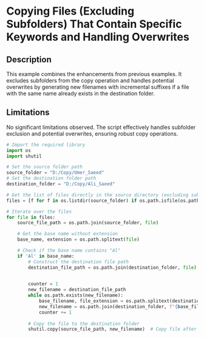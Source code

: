 # Copying Files (Excluding Subfolders) That Contain Specific Keywords and Handling Overwrites

## Description

This example combines the enhancements from previous examples. It excludes subfolders from the copy operation and handles potential overwrites by generating new filenames with incremental suffixes if a file with the same name already exists in the destination folder.

## Limitations

No significant limitations observed. The script effectively handles subfolder exclusion and potential overwrites, ensuring robust copy operations.


```python
# Import the required library
import os
import shutil

# Set the source folder path
source_folder = "D:/Copy/Umer_Saeed"
# Set the destination folder path
destination_folder = "D:/Copy/Ali_Saeed"

# Get the list of files directly in the source directory (excluding subdirectories)
files = [f for f in os.listdir(source_folder) if os.path.isfile(os.path.join(source_folder, f))]

# Iterate over the files
for file in files:
    source_file_path = os.path.join(source_folder, file)

    # Get the base name without extension
    base_name, extension = os.path.splitext(file)

    # Check if the base name contains "Al"
    if 'Al' in base_name:
        # Construct the destination file path
        destination_file_path = os.path.join(destination_folder, file)

        
        counter = 1
        new_filename = destination_file_path
        while os.path.exists(new_filename):
            base_filename, file_extension = os.path.splitext(destination_file_path)
            new_filename = os.path.join(destination_folder, f"{base_filename}_{counter}{file_extension}")
            counter += 1
        
        # Copy the file to the destination folder
        shutil.copy(source_file_path, new_filename)  # Copy file after applying renaming logic
```

